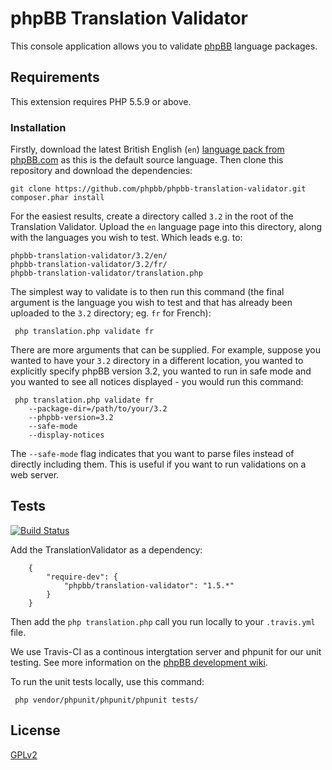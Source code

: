 # phpBB Translation Validator

This console application allows you to validate [phpBB](https://www.phpbb.com) language packages.

## Requirements

This extension requires PHP 5.5.9 or above.

### Installation

Firstly, download the latest British English (`en`) [language pack from phpBB.com](http://www.phpbb.com/customise/db/translation/british_english/) as this is the default source language. Then clone this repository and download the dependencies:

    git clone https://github.com/phpbb/phpbb-translation-validator.git
    composer.phar install

For the easiest results, create a directory called `3.2` in the root of the Translation Validator. Upload the `en` language page into this directory, along with the languages you wish to test. Which leads e.g. to:

    phpbb-translation-validator/3.2/en/
    phpbb-translation-validator/3.2/fr/
    phpbb-translation-validator/translation.php

The simplest way to validate is to then run this command (the final argument is the language you wish to test and that has already been uploaded to the `3.2` directory; eg. `fr` for French):

     php translation.php validate fr

There are more arguments that can be supplied. For example, suppose you wanted to have your `3.2` directory in a different location, you wanted to explicitly specify phpBB version 3.2, you wanted to run in safe mode and you wanted to see all notices displayed - you would run this command:

     php translation.php validate fr 
        --package-dir=/path/to/your/3.2 
        --phpbb-version=3.2 
        --safe-mode 
        --display-notices

The `--safe-mode` flag indicates that you want to parse files instead of directly including them. This is useful if you want to run validations on a web server.

## Tests

[![Build Status](https://travis-ci.org/phpbb/phpbb-translation-validator.png?branch=master)](https://travis-ci.org/phpbb/phpbb-translation-validator)

Add the TranslationValidator as a dependency:

		{
			"require-dev": {
				"phpbb/translation-validator": "1.5.*"
			}
		}

Then add the `php translation.php` call you run locally to your `.travis.yml` file.

We use Travis-CI as a continous intergtation server and phpunit for our unit testing. See more information on the [phpBB development wiki](https://wiki.phpbb.com/Unit_Tests).

To run the unit tests locally, use this command:

     php vendor/phpunit/phpunit/phpunit tests/

## License

[GPLv2](license.txt)
